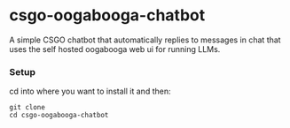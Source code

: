 # csgo-oogabooga-chatbot
A simple CSGO chatbot that automatically replies to messages in chat that uses the self hosted oogabooga web ui for running LLMs.
### Setup
cd into where you want to install it and then:
```
git clone 
cd csgo-oogabooga-chatbot

```

